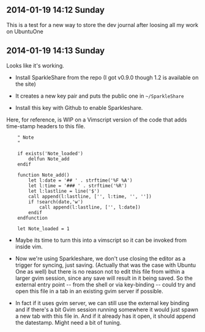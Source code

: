 <!-- 
vim: ft=ghmarkdown 
-->

## 2014-01-19 14:12 Sunday

This is a test for a new way to store the dev journal after loosing all my work on UbuntuOne

## 2014-01-19 14:13 Sunday

Looks like it's working.

  - Install SparkleShare from the repo (I got v0.9.0 though 1.2 is available
      on the site)

  - It creates a new key pair and puts the public one in `~/SparkleShare`

  - Install this key with Github to enable Sparkleshare.


Here, for reference, is WIP on a Vimscript version of the code that adds
time-stamp headers to this file.

``` VimL
    " Note
    "

    if exists('Note_loaded')
        delfun Note_add
    endif

    function Note_add()
        let l:date = '## ' . strftime('%F %A')
        let l:time = '### ' . strftime('%R')
        let l:lastline = line('$')
        call append(l:lastline, ['', l:time, '', ''])
        if !search(date,'w')
            call append(l:lastline, ['', l:date])
        endif
    endfunction

    let Note_loaded = 1
```

 - Maybe its time to turn this into a vimscript so it can  be invoked from
   inside vim.

 - Now we're using Sparkleshare, we don't use closing the editor as a trigger
   for syncing, just saving.  (Actually that was the case with Ubuntu One as
   well) but there is no reason not to edit this file from within a larger gvim
   session, since any save will result in it being saved. So the external entry
   point -- from the shell or via key-binding -- could try and open this file
   in a tab in an existing gvim server if possible. 

 - In fact if it uses gvim server, we can still use the external key binding
   and if there's a bit Gvim session running somewhere it would just spawn a
   new tab with this file in. And if it already has it open, it should append
   the datestamp. Might need a bit of tuning.



